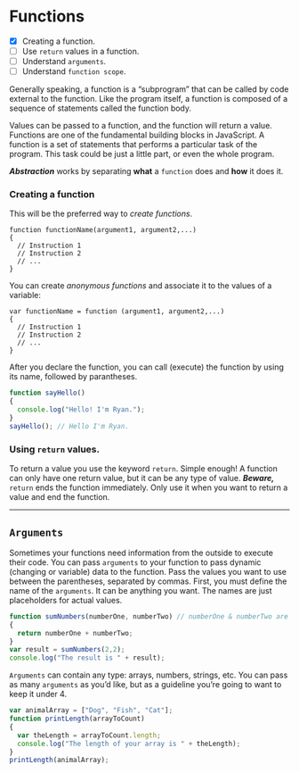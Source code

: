 # Functions

- [X] Creating a function.
- [ ] Use `return` values in a function.
- [ ] Understand `arguments`.
- [ ] Understand `function scope`.

Generally speaking, a function is a “subprogram” that can be called by code external to the function. Like the program itself, a function is composed of a sequence of statements called the function body. 

Values can be passed to a function, and the function will return a value. Functions are one of the fundamental building blocks in JavaScript. A function is a set of statements that performs a particular task of the program. This task could be just a little part, or even the whole program.

***Abstraction*** works by separating **what** a `function` does and **how** it does it.

### Creating a function
This will be the preferred way to *create functions*.

    function functionName(argument1, argument2,...)
    {
      // Instruction 1
      // Instruction 2
      // ...
    }

You can create *anonymous functions* and associate it to the values of a variable:

    var functionName = function (argument1, argument2,...) 
    {
      // Instruction 1
      // Instruction 2
      // ...
    }

After you declare the function, you can call (execute) the function by using its name, followed by parantheses.

``` js
function sayHello()
{
  console.log("Hello! I'm Ryan.");
}
sayHello(); // Hello I'm Ryan.
```

### Using `return` values.

To return a value you use the keyword `return`. Simple enough!
A function can only have one return value, but it can be any type of value.
***Beware,*** `return` ends the function immediately. Only use it when you want to return a value and end the function.


---

## `Arguments`

Sometimes your functions need information from the outside to execute their code.
You can pass `arguments` to your function to pass dynamic (changing or variable) data to the function. Pass the values you want to use between the parentheses, separated by commas.
First, you must define the name of the `arguments`. It can be anything you want. The names are just placeholders for actual values.

``` js
function sumNumbers(numberOne, numberTwo) // numberOne & numberTwo are arguments.
{
  return numberOne + numberTwo;
}
var result = sumNumbers(2,2);
console.log("The result is " + result);
```
`Arguments` can contain any type: arrays, numbers, strings, etc.
You can pass as many `arguments` as you’d like, but as a guideline you’re going to want to keep it under 4.

``` js 
var animalArray = ["Dog", "Fish", "Cat"];
function printLength(arrayToCount)
{
  var theLength = arrayToCount.length;
  console.log("The length of your array is " + theLength);
}
printLength(animalArray);
```


